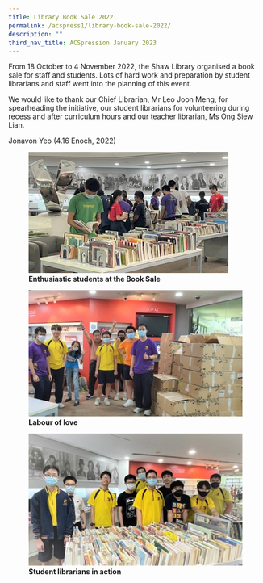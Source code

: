 ```yaml
---
title: Library Book Sale 2022
permalink: /acspress1/library-book-sale-2022/
description: ""
third_nav_title: ACSpression January 2023
---
```

From 18 October to 4 November 2022, the Shaw Library organised a book sale for staff and students. Lots of hard work and preparation by student librarians and staff went into the planning of this event.

We would like to thank our Chief Librarian, Mr Leo Joon Meng, for spearheading the initiative, our student librarians for volunteering during recess and after curriculum hours and our teacher librarian, Ms Ong Siew Lian.

Jonavon Yeo (4.16 Enoch, 2022)

<figure>
<img src="/images/Picture15.jpg">
<figcaption> <strong>Enthusiastic students at the Book Sale</strong> </figcaption>
</figure>

<figure>
<img src="/images/Picture16.jpg">
<figcaption> <strong>Labour of love</strong> </figcaption>
</figure>

<figure>
<img src="/images/Picture17.jpg">
<figcaption> <strong>Student librarians in action</strong> </figcaption>
</figure>